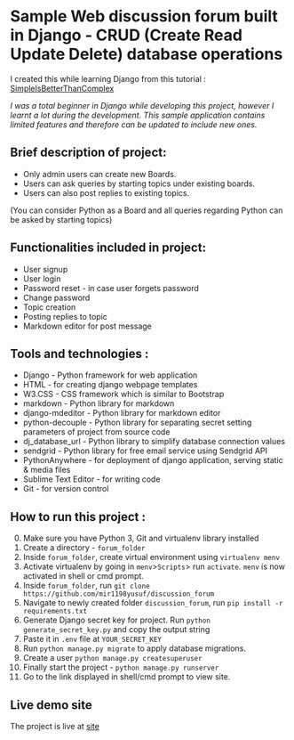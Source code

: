 # Sample Web discussion forum built in Django - CRUD (Create Read Update Delete) database operations


I created this while learning Django from this tutorial : [SimpleIsBetterThanComplex](https://simpleisbetterthancomplex.com/series/beginners-guide/1.11/)


*I was a total beginner in Django while developing this project, however I learnt a lot during the development.
This sample application contains limited features and therefore can be updated to include new ones.*


## Brief description of project:

- Only admin users can create new Boards.
- Users can ask queries by starting topics under existing boards.
- Users can also post replies to existing topics.

(You can consider Python as a Board and all queries regarding Python can be asked by starting topics)


## Functionalities included in project:

- User signup
- User login
- Password reset - in case user forgets password
- Change password
- Topic creation
- Posting replies to topic
- Markdown editor for post message

## Tools and technologies :

- Django - Python framework for web application
- HTML - for creating django webpage templates
- W3.CSS - CSS framework which is similar to Bootstrap
- markdown - Python library for markdown
- django-mdeditor - Python library for markdown editor
- python-decouple - Python library for separating secret setting parameters of project from source code
- dj_database_url - Python library to simplify database connection values
- sendgrid - Python library for free email service using Sendgrid API
- PythonAnywhere - for deployment of django application, serving static & media files
- Sublime Text Editor - for writing code
- Git - for version control

## How to run this project :

0. Make sure you have Python 3, Git and virtualenv library installed
1. Create a directory - `forum_folder`
2. Inside `forum_folder`, create virtual environment using `virtualenv menv`
3. Activate virtualenv by going in `menv`>`Scripts`> run `activate`. `menv` is now activated in shell or cmd prompt.
4. Inside `forum_folder`, run `git clone https://github.com/mir1198yusuf/discussion_forum`
5. Navigate to newly created folder `discussion_forum`, run `pip install -r requirements.txt`
6. Generate Django secret key for project. Run `python generate_secret_key.py` and copy the output string
7. Paste it in `.env` file at `YOUR_SECRET_KEY`
8. Run `python manage.py migrate` to apply database migrations.
9. Create a user `python manage.py createsuperuser`
10. Finally start the project - `python manage.py runserver`
11. Go to the link displayed in shell/cmd prompt to view site. 

## Live demo site

The project is live at [site](https://bit.ly/forum_live/)


